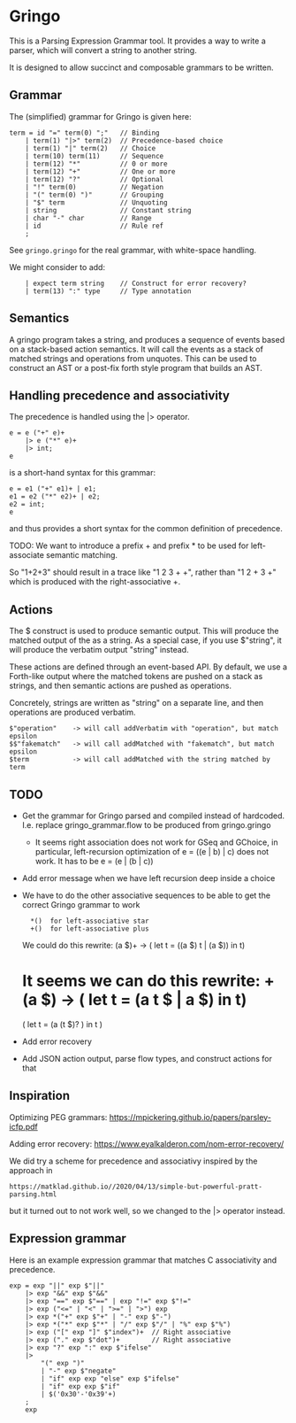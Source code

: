 # Gringo

This is a Parsing Expression Grammar tool. It provides a way
to write a parser, which will convert a string to another string.

It is designed to allow succinct and composable grammars to be
written.

## Grammar

The (simplified) grammar for Gringo is given here:

	term = id "=" term(0) ";"	// Binding
		| term(1) "|>" term(2)	// Precedence-based choice
		| term(1) "|" term(2)	// Choice
		| term(10) term(11)		// Sequence
		| term(12) "*"			// 0 or more
		| term(12) "+"			// One or more
		| term(12) "?"			// Optional
		| "!" term(0)			// Negation
		| "(" term(0) ")" 		// Grouping
		| "$" term              // Unquoting
		| string				// Constant string
		| char "-" char			// Range
		| id					// Rule ref
		;

See `gringo.gringo` for the real grammar, with white-space handling.

We might consider to add:

		| expect term string	// Construct for error recovery?
		| term(13) ":" type		// Type annotation

## Semantics

A gringo program takes a string, and produces a sequence of events based
on a stack-based action semantics. It will call the events as a stack of 
matched strings and operations from unquotes. This can be used to construct
an AST or a post-fix forth style program that builds an AST.

## Handling precedence and associativity

The precedence is handled using the |> operator.

	e = e ("+" e)+
		|> e ("*" e)+
		|> int;
	e
	
is a short-hand syntax for this grammar:

	e = e1 ("+" e1)+ | e1;
	e1 = e2 ("*" e2)+ | e2;
	e2 = int;
	e

and thus provides a short syntax for the common definition of precedence.

TODO: We want to introduce a prefix + and prefix * to be used for
left-associate semantic matching.

So "1+2+3" should result in a trace like "1 2 3 + +", rather than "1 2 + 3 +"
which is produced with the right-associative +.

## Actions

The $<term> construct is used to produce semantic output. This will produce
the matched output of the <term> as a string. As a special case, if you use
$"string", it will produce the verbatim output "string" instead.

These actions are defined through an event-based API. By default, we use a
Forth-like output where the matched tokens are pushed on a stack as strings, 
and then semantic actions are pushed as operations.

Concretely, strings are written as "string" on a separate line, and then 
operations are produced verbatim.

	$"operation"	-> will call addVerbatim with "operation", but match epsilon
	$$"fakematch"	-> will call addMatched with "fakematch", but match epsilon
	$term			-> will call addMatched with the string matched by term

## TODO

- Get the grammar for Gringo parsed and compiled instead
  of hardcoded. I.e. replace gringo_grammar.flow to be 
  produced from gringo.gringo
  - It seems right association does not work for GSeq and GChoice,
    in particular, left-recursion optimization of 
		e = ((e | b) | c) 
	does not work.
	It has to be 
		e = (e | (b | c))

- Add error message when we have left recursion deep inside a choice

- We have to do the other associative sequences to be able to get the
  correct Gringo grammar to work

		*()  for left-associative star
		+()  for left-associative plus

  We could do this rewrite:
	(a $)+ ->
	( let t = ((a $) t | (a $)) in t)

  It seems we can do this rewrite:
	+(a $) ->
	( let t = (a t $ | a $) in t)
	==
	( let t = (a (t $)? ) in t )

- Add error recovery

- Add JSON action output, parse flow types, and construct actions for that

## Inspiration

Optimizing PEG grammars:
https://mpickering.github.io/papers/parsley-icfp.pdf

Adding error recovery:
https://www.eyalkalderon.com/nom-error-recovery/

We did try a scheme for precedence and associativy inspired by the approach in

	https://matklad.github.io//2020/04/13/simple-but-powerful-pratt-parsing.html

but it turned out to not work well, so we changed to the |> operator instead.

## Expression grammar

Here is an example expression grammar that matches C
associativity and precedence.

	exp = exp "||" exp $"||"
		|> exp "&&" exp $"&&"
		|> exp "==" exp $"==" | exp "!=" exp $"!="
		|> exp ("<=" | "<" | ">=" | ">") exp
		|> exp *("+" exp $"+" | "-" exp $"-")
		|> exp *("*" exp $"*" | "/" exp $"/" | "%" exp $"%")
		|> exp ("[" exp "]" $"index")+	// Right associative
		|> exp ("." exp $"dot")+		// Right associative
		|> exp "?" exp ":" exp $"ifelse"
		|> 
			"(" exp ")"
			| "-" exp $"negate"
			| "if" exp exp "else" exp $"ifelse" 
			| "if" exp exp $"if"
			| $('0x30'-'0x39'+)
		;
		exp
